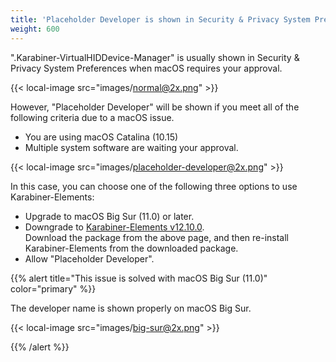 ```yaml
---
title: 'Placeholder Developer is shown in Security & Privacy System Preferences'
weight: 600
---
```


".Karabiner-VirtualHIDDevice-Manager" is usually shown in Security & Privacy System Preferences when macOS requires your approval.

{{< local-image src="images/normal@2x.png" >}}

However, "Placeholder Developer" will be shown if you meet all of the following criteria due to a macOS issue.

-   You are using macOS Catalina (10.15)
-   Multiple system software are waiting your approval.

{{< local-image src="images/placeholder-developer@2x.png" >}}

In this case, you can choose one of the following three options to use Karabiner-Elements:

-   Upgrade to macOS Big Sur (11.0) or later.
-   Downgrade to [Karabiner-Elements v12.10.0](/docs/releasenotes/#karabiner-elements-12100).<br />
    Download the package from the above page, and then re-install Karabiner-Elements from the downloaded package.
-   Allow "Placeholder Developer".

{{% alert title="This issue is solved with macOS Big Sur (11.0)" color="primary" %}}

The developer name is shown properly on macOS Big Sur.

{{< local-image src="images/big-sur@2x.png" >}}

{{% /alert %}}
